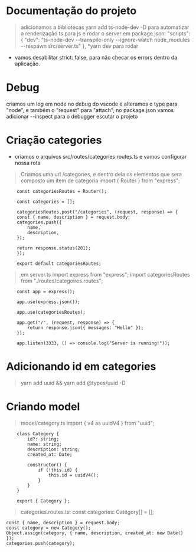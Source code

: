 # Documentação do projeto
> adicionamos a bibliotecas yarn add ts-node-dev -D para automatizar a renderização ts para js e rodar o server
> em package.json:
    "scripts": {
        "dev": "ts-node-dev --transpile-only --ignore-watch node_modules --respawn src/server.ts"
    },
*yarn dev para rodar
* vamos desabilitar strict: false, para não checar os errors dentro da aplicação.

# Debug
criamos um log em node no debug do vscode
e alteramos o type para "node", e também o "request" para "attach", no package.json vamos adicionar
--inspect para o debugger escutar o projeto  


# Criação categories
* criamos o arquivos src/routes/categories.routes.ts e vamos configurar nossa rota
> Criamos uma url /categories, e dentro dela os elementos que sera composto um item de categoria
        import { Router } from "express";

        const categoriesRoutes = Router();

        const categories = [];

        categoriesRoutes.post("/categories", (request, response) => {
        const { name, description } = request.body;
        categories.push({
            name,
            description,
        });

        return response.status(201);
        });

        export default categoriesRoutes;

> em server.ts
        import express from "express";
        import categoriesRoutes from "./routes/categoires.routes";

        const app = express();

        app.use(express.json());

        app.use(categoriesRoutes);

        app.get("/", (request, response) => {
            return response.json({ messages: "Hello" });
        });

        app.listen(3333, () => console.log("Server is running!"));

# Adicionando id em categories
> yarn add uuid && yarn add @types/uuid -D

# Criando model
>model/category.ts
        import { v4 as uuidV4 } from "uuid";

        class Category {
            id?: string;
            name: string;
            description: string;
            created_at: Date;

            constructor() {
                if (!this.id) {
                    this.id = uuidV4();
                }
            }
        }

        export { Category };
        

> categories.routes.ts:
    const categories: Category[] = [];

    
    const { name, description } = request.body;
    const category = new Category();
    Object.assign(category, { name, description, created_at: new Date() });
    categories.push(category);
